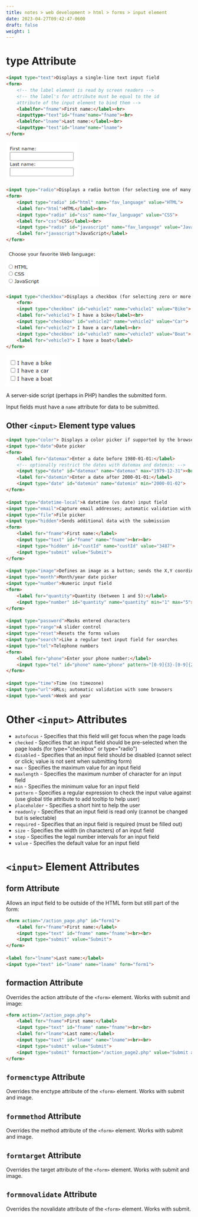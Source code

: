 ```yaml
---
title: notes > web development > html > forms > input element
date: 2023-04-27T09:42:47-0600
draft: false
weight: 1
---
```

# type Attribute
```html
<input type="text">Displays a single-line text input field
<form>
    <!-- the label element is read by screen readers -->
    <!-- the label's for attribute must be equal to the id
    attribute of the input element to bind them -->
    <labelfor="fname">First name:</label><br>
    <inputtype="text"id="fname"name="fname"><br>
    <labelfor="lname">Last name:</label><br>
    <inputtype="text"id="lname"name="lname">
</form>
```
<img src="xHTML_Forms---form--Element_Forms---input--Element-image1.png" style="width:2.00833in;height:1.075in" />  

```html
<input type="radio">Displays a radio button (for selecting one of many choices)
<form>
    <input type="radio" id="html" name="fav_language" value="HTML">
    <label for="html">HTML</label><br>
    <input type="radio" id="css" name="fav_language" value="CSS">
    <label for="css">CSS</label><br>
    <input type="radio" id="javascript" name="fav_language" value="JavaScript">
    <label for="javascript">JavaScript</label>
</form>
```
<img src="xHTML_Forms---form--Element_Forms---input--Element-image2.png" style="width:2.61667in;height:1.1in" />

```html
<input type="checkbox">Displays a checkbox (for selecting zero or more of many choices)
    <form>
    <input type="checkbox" id="vehicle1" name="vehicle1" value="Bike">
    <label for="vehicle1"> I have a bike</label><br>
    <input type="checkbox" id="vehicle2" name="vehicle2" value="Car">
    <label for="vehicle2"> I have a car</label><br>
    <input type="checkbox" id="vehicle3" name="vehicle3" value="Boat">
    <label for="vehicle3"> I have a boat</label>
</form>
```
<img src="xHTML_Forms---form--Element_Forms---input--Element-image3.png" style="width:1.54167in;height:0.88333in" />

A server-side script (perhaps in PHP) handles the submitted form.

Input fields must have a `name` attribute for data to be submitted.

## Other `<input>` Element type values
```html
<input type="color"> Displays a color picker if supported by the browser
<input type="date">Date picker
<form>
    <label for="datemax">Enter a date before 1980-01-01:</label>
    <!-- optionally restrict the dates with datemax and datemin: -->
    <input type="date" id="datemax" name="datemax" max="1979-12-31"><br><br>
    <label for="datemin">Enter a date after 2000-01-01:</label>
    <input type="date" id="datemin" name="datemin" min="2000-01-02">
</form>

<input type="datetime-local">A datetime (vs date) input field
<input type="email">Capture email addresses; automatic validation with some browsers
<input type="file">File picker
<input type="hidden">Sends additional data with the submission
<form>
    <label for="fname">First name:</label>
    <input type="text" id="fname" name="fname"><br><br>
    <input type="hidden" id="custId" name="custId" value="3487">
    <input type="submit" value="Submit">
</form>

<input type="image">Defines an image as a button; sends the X,Y coordinates of the click that activated the button - has src, alt, width, and height attributes
<input type="month">Month/year date picker
<input type="number">Numeric input field
<form>
    <label for="quantity">Quantity (between 1 and 5):</label>
    <input type="number" id="quantity" name="quantity" min="1" max="5">
</form>

<input type="password">Masks entered characters
<input type="range">A slider control
<input type="reset">Resets the forms values
<input type="search">Like a regular text input field for searches
<input type="tel">Telephone numbers
<form>
    <label for="phone">Enter your phone number:</label>
    <input type="tel" id="phone" name="phone" pattern="[0-9]{3}-[0-9]{2}-[0-9]{3}">
</form>

<input type="time">Time (no timezone)
<input type="url">URLs; automatic validation with some browsers
<input type="week">Week and year
```

# Other `<input>` Attributes
- `autofocus` - Specifies that this field will get focus when the page loads
- `checked` - Specifies that an input field should be pre-selected when the page loads (for type="checkbox" or type="radio")
- `disabled` - Specifies that an input field should be disabled (cannot select or click; value is not sent when submitting form)
- `max` - Specifies the maximum value for an input field
- `maxlength` - Specifies the maximum number of character for an input field
- `min` - Specifies the minimum value for an input field
- `pattern` - Specifies a regular expression to check the input value against (use global title attribute to add tooltip to help user)
- `placeholder` - Specifies a short hint to help the user
- `readonly` - Specifies that an input field is read only (cannot be changed but is selectable)
- `required` - Specifies that an input field is required (must be filled out)
- `size` - Specifies the width (in characters) of an input field
- `step` - Specifies the legal number intervals for an input field
- `value` - Specifies the default value for an input field

# `<input>` Element  Attributes
## form Attribute
Allows an input field to be outside of the HTML form but still part of the form:
```html
<form action="/action_page.php" id="form1">
    <label for="fname">First name:</label>
    <input type="text" id="fname" name="fname"><br><br>
    <input type="submit" value="Submit">
</form>

<label for="lname">Last name:</label>
<input type="text" id="lname" name="lname" form="form1">
```
## formaction Attribute
Overrides the action attribute of the `<form>` element. Works with submit and image:
```html
<form action="/action_page.php">
    <label for="fname">First name:</label>
    <input type="text" id="fname" name="fname"><br><br>
    <label for="lname">Last name:</label>
    <input type="text" id="lname" name="lname"><br><br>
    <input type="submit" value="Submit">
    <input type="submit" formaction="/action_page2.php" value="Submit as Admin">
</form>
```

## `formenctype` Attribute
Overrides the enctype attribute of the `<form>` element. Works with submit and image.

## `formmethod` Attribute
Overrides the method attribute of the `<form>` element. Works with submit and image.

## `formtarget` Attribute
Overrides the target attribute of the `<form>` element. Works with submit and image.

## `formnovalidate` Attribute
Overrides the novalidate attribute of the `<form>` element. Works with submit.






